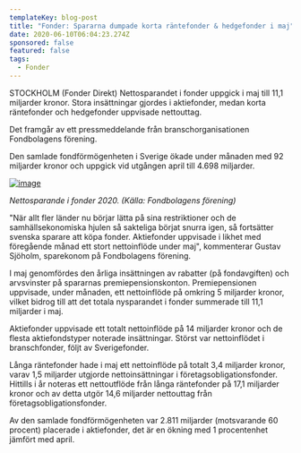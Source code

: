```yaml
---
templateKey: blog-post
title: "Fonder: Spararna dumpade korta räntefonder & hedgefonder i maj"
date: 2020-06-10T06:04:23.274Z
sponsored: false
featured: false
tags:
  - Fonder
---
```

STOCKHOLM (Fonder Direkt) Nettosparandet i fonder uppgick i maj till 11,1 miljarder kronor. Stora insättningar gjordes i aktiefonder, medan korta räntefonder och hedgefonder uppvisade nettouttag.

Det framgår av ett pressmeddelande från branschorganisationen Fondbolagens förening.

Den samlade fondförmögenheten i Sverige ökade under månaden med 92 miljarder kronor och uppgick vid utgången april till 4.698 miljarder.

[![image](https://i.direkt.se/200610/585531301.png)](https://i.direkt.se/200610/585531301.png)

*Nettosparande i fonder 2020. (Källa: Fondbolagens förening)*

"När allt fler länder nu börjar lätta på sina restriktioner och de samhällsekonomiska hjulen så sakteliga börjat snurra igen, så fortsätter svenska sparare att köpa fonder. Aktiefonder uppvisade i likhet med föregående månad ett stort nettoinflöde under maj", kommenterar Gustav Sjöholm, sparekonom på Fondbolagens förening.

I maj genomfördes den årliga insättningen av rabatter (på fondavgiften) och arvsvinster på spararnas premiepensionskonton. Premiepensionen uppvisade, under månaden, ett nettoinflöde på omkring 5 miljarder kronor, vilket bidrog till att det totala nysparandet i fonder summerade till 11,1 miljarder i maj.

Aktiefonder uppvisade ett totalt nettoinflöde på 14 miljarder kronor och de flesta aktiefondstyper noterade insättningar. Störst var nettoinflödet i branschfonder, följt av Sverigefonder.

Långa räntefonder hade i maj ett nettoinflöde på totalt 3,4 miljarder kronor, varav 1,5 miljarder utgjorde nettoinsättningar i företagsobligationsfonder. Hittills i år noteras ett nettoutflöde från långa räntefonder på 17,1 miljarder kronor och av detta utgör 14,6 miljarder nettouttag från företagsobligationsfonder.

Av den samlade fondförmögenheten var 2.811 miljarder (motsvarande 60 procent) placerade i aktiefonder, det är en ökning med 1 procentenhet jämfört med april.